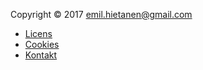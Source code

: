Copyright &copy; 2017 <emil.hietanen@gmail.com>

* [Licens](license)
* [Cookies](cookies)
* [Kontakt](contact)
